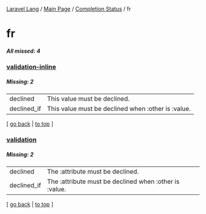 [Laravel Lang](https://github.com/Laravel-Lang/lang) / [Main Page](../index.md) / [Completion Status](../status.md) / fr

# fr

##### All missed: 4


### [validation-inline](https://github.com/Laravel-Lang/lang/blob/master/locales/fr/validation-inline.php)

##### Missing: 2

<table >
<tr><td align="left" >
declined
</td>
<td align="left" >
This value must be declined.
</td>
</tr>
<tr><td align="left" >
declined_if
</td>
<td align="left" >
This value must be declined when :other is :value.
</td>
</tr>

</table>


[ [go back](../status.md) | [to top](#) ]

### [validation](https://github.com/Laravel-Lang/lang/blob/master/locales/fr/validation.php)

##### Missing: 2

<table >
<tr><td align="left" >
declined
</td>
<td align="left" >
The :attribute must be declined.
</td>
</tr>
<tr><td align="left" >
declined_if
</td>
<td align="left" >
The :attribute must be declined when :other is :value.
</td>
</tr>

</table>


[ [go back](../status.md) | [to top](#) ]

